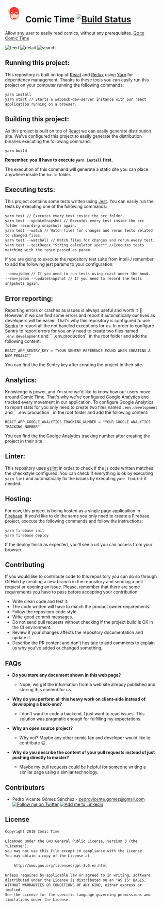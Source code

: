 # <img alt="Buzz" src="./art/logo.svg" height="60" width="60"/> Comic Time [![Build Status](https://travis-ci.org/ComicTime/ComicTime.svg?branch=master)](https://travis-ci.org/ComicTime/ComicTime)

Allow any user to easily read comics, without any prerequisites. [Go to Comic Time](https://comictime.app)

![feed](./art/screencasts/feed.gif)
![detail](./art/screencasts/detail.gif)
![search](./art/screencasts/search.gif)

## Running this project:

This repository is built on top of [React](https://reactjs.org/) and [Redux](https://redux.js.org/advanced/middleware) using [Yarn](https://yarnpkg.com/en/) for dependency management. Thanks to these tools you can easily run this project on your computer running the following commands:

```
yarn install
yarn start // Starts a webpack-dev-server instance with our react application running on a browser.
```

## Building this project:

As this project is built on top of [React](https://reactjs.org/) we can easily generate distribution site. We've configured this project to easily generate the distribution binaries executing the following command:

```
yarn build
```

**Remember, you'll have to execute ``yarn install`` first.**

The execution of this command will generate a static site you can place anywhere inside the ``build`` folder.

## Executing tests:

This project contains some tests written using [Jest](https://facebook.github.io/jest/). You can easily run the tests by executing one of the following commands:

```
yarn test // Executes every test inside the src folder.
yarn test --updateSnapshot // Executes every test inside the src folder recording snapshots again.
yarn test --watch // Watch files for changes and rerun tests related to changed files.
yarn test --watchAll // Watch files for changes and rerun every test.
yarn test --testRegex "String calculator spec*" //Executes tests matching with the regex passed as param.
```

If you are going to execute the repository test suite from IntelliJ remember to add the following jest params to your configuration:

```
--env=jsdom // If you need to run tests using react under the hood.
--env=jsdom --updateSnapshot // If you need to record the tests snapshots again.
```

## Error reporting:

Reporting errors or crashes as issues is always useful and worth it :bug: However, if we can find some errors and report it automatically our lives as developers will be easier. That's why this repository is configured to use [Sentry](https://sentry.io/) to report all the not handled exceptions for us. In order to configure Sentry to report errors for you only need to create two files named ``.env.development`` and ```.env.production`` in the root folder and add the following content:

```
REACT_APP_SENTRY_KEY = "YOUR SENTRY REFERENCE FOUND WHEN CREATING A NEW PROJECT"
```

You can find the the Sentry key after creating the project in their site.

## Analytics:

Knowledge is power, and I'm sure we'd like to know how our users move around Comic Time. That's why we've configured [Google Analytics](https://analytics.google.com) and tracked every movement in our application. To configure Google Analytics to report stats for you only need to create two files named ``.env.development`` and ```.env.production`` in the root folder and add the following content:

```
REACT_APP_GOOGLE_ANALYTICS_TRACKING_NUMBER = "YOUR GOOGLE ANALYTICS TRACKING NUMBER"
```

You can find the the Goolge Analytics tracking number after creating the project in their site.

## Linter:

This repository uses [eslint](https://eslint.org/) in order to check if the js code written matches the checkstyle configured. You can check if everything is ok by executing ``yarn lint`` and automatically fix the issues by executing ``yarn fixLint`` if needed.

## Hosting:

For now, this project is being hosted as a single page applicaition in [Firebase](https://firebase.google.com/docs/hosting). If you'd like to do the same you only need to create a Firebase project, execute the following commands and follow the instructions:

```
yarn firebase init
yarn firebase deploy
```

If the deploy finish as expected, you'll see a url you can access from your browser.

## Contributing

If you would like to contribute code to this repository you can do so through GitHub by creating a new branch in the repository and sending a pull request or opening an issue. Please, remember that there are some requirements you have to pass before accepting your contribution:

* Write clean code and test it.
* The code written will have to match the product owner requirements.
* Follow the repository code style.
* Write good commit messages.
* Do not send pull requests without checking if the project build is OK in the CI environment.
* Review if your changes affects the repository documentation and update it.
* Describe the PR content and don't hesitate to add comments to explain us why you've added or changed something.

## FAQs

* **Do you store any document shown in this web page?**
    * Nope, we get the information from a web site already published and storing this content for us.

* **Why do you perform all this heavy work on client-side instead of developing a back-end?**
    * I don't want to code a backend, I just want to read issues. This solution was pragmatic enough for fulfilling my expectations.

* **Why an open source project?**
    * Why not? Maybe any other comic fan and developer would like to contribute :smiley:.

* **Why do you describe the content of your pull requests instead of just pushing directly to master?**
    * Maybe my pull requests could be helpful for someone writing a similar page using a similar technology.

## Contributors

* Pedro Vicente Gómez Sánchez - <pedrovicente.gomez@gmail.com> <a href="https://twitter.com/pedro_g_s"><img alt="Follow me on Twitter" src="https://image.freepik.com/iconos-gratis/twitter-logo_318-40209.jpg" height="20" width="20"/></a> <a href="https://es.linkedin.com/in/pedrovgs"><img alt="Add me to Linkedin" src="https://image.freepik.com/iconos-gratis/boton-del-logotipo-linkedin_318-84979.png" height="20" width="20"/></a>

## License

    Copyright 2018 Comic Time

    Licensed under the GNU General Public License, Version 3 (the "License");
    you may not use this file except in compliance with the License.
    You may obtain a copy of the License at

        http://www.gnu.org/licenses/gpl-3.0.en.html

    Unless required by applicable law or agreed to in writing, software
    distributed under the License is distributed on an "AS IS" BASIS,
    WITHOUT WARRANTIES OR CONDITIONS OF ANY KIND, either express or implied.
    See the License for the specific language governing permissions and
    limitations under the License.
